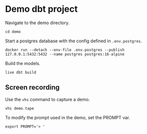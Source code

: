 # Demo dbt project

Navigate to the demo directory.

```
cd demo
```

Start a postgres database with the config defined in `.env.postgres`.

```
docker run --detach --env-file .env.postgres --publish 127.0.0.1:5432:5432 --name postgres postgres:16-alpine
```

Build the models.

```
live dbt build
```

## Screen recording

Use the `vhs` command to capture a demo.

```
vhs demo.tape
```

To modify the prompt used in the demo, set the PROMPT var.

```
export PROMPT='> '
```
